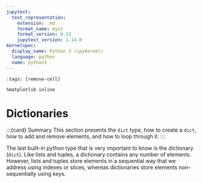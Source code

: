 ```yaml
---
jupytext:
  text_representation:
    extension: .md
    format_name: myst
    format_version: 0.13
    jupytext_version: 1.14.0
kernelspec:
  display_name: Python 3 (ipykernel)
  language: python
  name: python3
---
```


```{code-cell} ipython3
:tags: [remove-cell]

%matplotlib inline
```


# Dictionaries

:::{card} Summary
This section presents the `dict` type, how to create a `dict`, how to add and remove elements, and how to loop through it.
:::

The last built-in python type that is very important to know is the dictionary (`dict`). Like lists and tuples, a dictionary contains any number of elements. However, lists and tuples store elements in a sequential way that we address using indexes or slices, whereas dictionaries store elements non-sequentially using keys.
